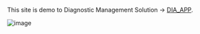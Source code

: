 This site is demo to Diagnostic Management Solution -> [DIA_APP](https://dms.hagglesoft.com/).

![image](https://github.com/Hagglesoft/DIAM/assets/69196287/2682cf93-f469-4cd1-ace6-48f392e43ab2)
